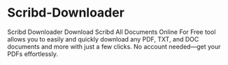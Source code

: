 # Scribd-Downloader
Scribd Downloader Download Scribd All Documents Online For Free tool allows you to easily and quickly download any PDF, TXT, and DOC documents and more with just a few clicks. No account needed—get your PDFs effortlessly.
